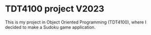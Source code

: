 # TDT4100 project V2023

This is my project in Object Oriented Programming (TDT4100), where I decided to make a Sudoku game application.
